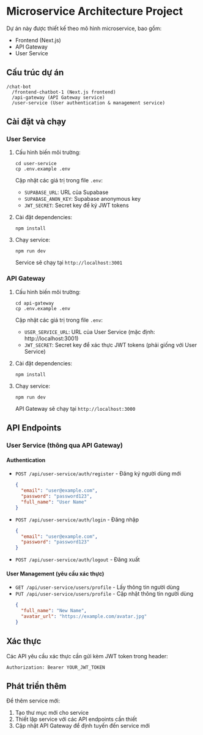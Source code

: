 # Microservice Architecture Project

Dự án này được thiết kế theo mô hình microservice, bao gồm:
- Frontend (Next.js)
- API Gateway
- User Service

## Cấu trúc dự án

```
/chat-bot
  /frontend-chatbot-1 (Next.js frontend)
  /api-gateway (API Gateway service)
  /user-service (User authentication & management service)
```

## Cài đặt và chạy

### User Service

1. Cấu hình biến môi trường:
   ```
   cd user-service
   cp .env.example .env
   ```
   Cập nhật các giá trị trong file `.env`:
   - `SUPABASE_URL`: URL của Supabase
   - `SUPABASE_ANON_KEY`: Supabase anonymous key
   - `JWT_SECRET`: Secret key để ký JWT tokens

2. Cài đặt dependencies:
   ```
   npm install
   ```

3. Chạy service:
   ```
   npm run dev
   ```
   Service sẽ chạy tại `http://localhost:3001`

### API Gateway

1. Cấu hình biến môi trường:
   ```
   cd api-gateway
   cp .env.example .env
   ```
   Cập nhật các giá trị trong file `.env`:
   - `USER_SERVICE_URL`: URL của User Service (mặc định: http://localhost:3001)
   - `JWT_SECRET`: Secret key để xác thực JWT tokens (phải giống với User Service)

2. Cài đặt dependencies:
   ```
   npm install
   ```

3. Chạy service:
   ```
   npm run dev
   ```
   API Gateway sẽ chạy tại `http://localhost:3000`

## API Endpoints

### User Service (thông qua API Gateway)

#### Authentication
- `POST /api/user-service/auth/register` - Đăng ký người dùng mới
  ```json
  {
    "email": "user@example.com",
    "password": "password123",
    "full_name": "User Name"
  }
  ```

- `POST /api/user-service/auth/login` - Đăng nhập
  ```json
  {
    "email": "user@example.com",
    "password": "password123"
  }
  ```

- `POST /api/user-service/auth/logout` - Đăng xuất

#### User Management (yêu cầu xác thực)
- `GET /api/user-service/users/profile` - Lấy thông tin người dùng
- `PUT /api/user-service/users/profile` - Cập nhật thông tin người dùng
  ```json
  {
    "full_name": "New Name",
    "avatar_url": "https://example.com/avatar.jpg"
  }
  ```

## Xác thực

Các API yêu cầu xác thực cần gửi kèm JWT token trong header:
```
Authorization: Bearer YOUR_JWT_TOKEN
```

## Phát triển thêm

Để thêm service mới:
1. Tạo thư mục mới cho service
2. Thiết lập service với các API endpoints cần thiết
3. Cập nhật API Gateway để định tuyến đến service mới
